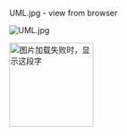 UML.jpg - view from browser

![UML.jpg](https://github.com/ycAlex11/OOD-prac/blob/master/UML.png)

<img src="https://github.com/ycAlex11/OOD-prac/blob/master/UML.png" width="150" height="150" alt="图片加载失败时，显示这段字"/>